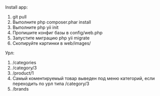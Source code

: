 Install app:

1. git pull
2. Выполните php composer.phar install
3. Выполните php yii init
4. Пропишите конфиг базы в config/web.php
5. Запустите миграцию php yii migrate
6. Скопируйте картинки в web/images/

Урл: 
1) /categories
2) /category/3
3) /product/1
4) Самый коментируемый товар выведен под меню категорий, если переходить по урл типа /category/3
5) /brands